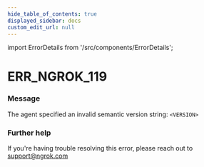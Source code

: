 ```yaml
---
hide_table_of_contents: true
displayed_sidebar: docs
custom_edit_url: null
---
```


import ErrorDetails from '/src/components/ErrorDetails';

# ERR_NGROK_119

### Message
The agent specified an invalid semantic version string: `<VERSION>`

### Further help
If you're having trouble resolving this error, please reach out to [support@ngrok.com](mailto:support@ngrok.com?subject=Help%20with%20ERR_NGROK_119)

<ErrorDetails error='err_ngrok_119' />
